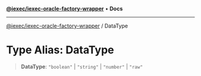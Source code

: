 [**@iexec/iexec-oracle-factory-wrapper**](../README.md) • **Docs**

***

[@iexec/iexec-oracle-factory-wrapper](../globals.md) / DataType

# Type Alias: DataType

> **DataType**: `"boolean"` \| `"string"` \| `"number"` \| `"raw"`
